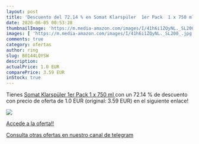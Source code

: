 ```yaml
---
layout: post
title: 'Descuento del 72.14 % en Somat Klarspüler  1er Pack  1 x 750 ml '
date: 2020-06-05 00:53:28
thumbnailImage: 'https://m.media-amazon.com/images/I/41h6i1ZQyNL._SL200_.jpg'
images: [ 'https://m.media-amazon.com/images/I/41h6i1ZQyNL._SL200_.jpg' ]
comments: true
category: ofertas
author: ring
slug: B0144LQYSW
description:
actualPrice: 1.0 EUR
comparePrice: 3.59 EUR
inStock: true
---
```


Tienes [Somat Klarspüler  1er Pack  1 x 750 ml ](https://www.amazon.com/dp/B0144LQYSW/?tag=redken08-20) con un 72.14 % de descuento con precio de oferta de 1.0 EUR (original: 3.59 EUR) en el siguiente enlace!

[![](https://m.media-amazon.com/images/I/41h6i1ZQyNL._SL200_.jpg)](https://www.amazon.com/dp/B0144LQYSW/?tag=redken08-20)

[Accede a la oferta!!](https://www.amazon.com/dp/B0144LQYSW/?tag=redken08-20)

[Consulta otras ofertas en nuestro canal de telegram](https://t.me/s/ofertas25)
